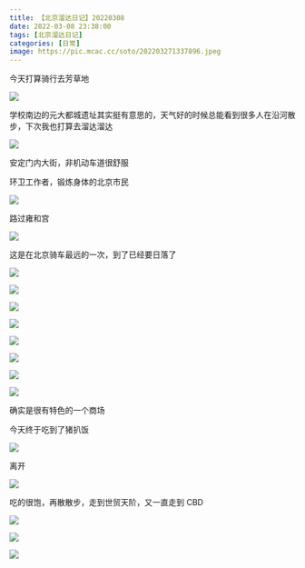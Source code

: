 ```yaml
---
title: 【北京溜达日记】20220308
date: 2022-03-08 23:38:00
tags: [北京溜达日记]
categories: [日常]
image: https://pic.mcac.cc/soto/202203271337896.jpeg
---
```


今天打算骑行去芳草地

![](https://pic.mcac.cc/soto/202203271330612.jpeg)

学校南边的元大都城遗址其实挺有意思的，天气好的时候总能看到很多人在沿河散步，下次我也打算去溜达溜达

![](https://pic.mcac.cc/soto/202203271331347.jpeg)

安定门内大街，非机动车道很舒服

环卫工作者，锻炼身体的北京市民

![](https://pic.mcac.cc/soto/202203271331053.jpeg)

路过雍和宫

![](https://pic.mcac.cc/soto/202203271333951.jpeg)

这是在北京骑车最远的一次，到了已经要日落了

![](https://pic.mcac.cc/soto/202203271335982.jpeg)

![](https://pic.mcac.cc/soto/202203271336172.JPG)

![](https://pic.mcac.cc/soto/202203271336318.png)

![](https://pic.mcac.cc/soto/202203271336266.jpeg)

![](https://pic.mcac.cc/soto/202203271337897.jpeg)

![](https://pic.mcac.cc/soto/202203271337516.jpeg)

![](https://pic.mcac.cc/soto/202203271337363.jpeg)

![](https://pic.mcac.cc/soto/202203271337896.jpeg)

确实是很有特色的一个商场

今天终于吃到了猪扒饭

![](https://pic.mcac.cc/soto/202203271337674.jpeg)

离开

![](https://pic.mcac.cc/soto/202203271337591.jpeg)

吃的很饱，再散散步，走到世贸天阶，又一直走到 CBD

![](https://pic.mcac.cc/soto/202203271337519.jpeg)

![](https://pic.mcac.cc/soto/202203271338360.jpeg)

![](https://pic.mcac.cc/soto/202203271338249.jpeg)
